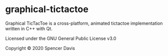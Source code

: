 # graphical-tictactoe

Graphical TicTacToe is a cross-platform, animated tictactoe implementation written in C++ with Qt.

Licensed under the GNU General Public License v3.0

Copyright © 2020 Spencer Davis


